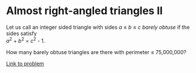 # Almost right-angled triangles II

<p>Let us call an integer sided triangle with sides <var>a</var> ≤ <var>b</var> ≤ <var>c</var> <i>barely obtuse</i> if the sides satisfy <br /><var>a</var><sup>2</sup> + <var>b</var><sup>2</sup> = <var>c</var><sup>2</sup> - 1.</p>

<p>How many barely obtuse triangles are there with perimeter ≤ 75,000,000?</p>


[Link to problem](https://projecteuler.net/problem=224)
